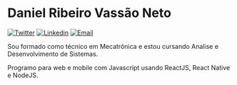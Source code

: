 # Daniel Ribeiro Vassão Neto

[![Twitter](https://img.shields.io/twitter/url?label=defauth98&logo=twitter&style=social&url=https%3A%2F%2Ftwitter.com%2FDefauTh8)](https://twitter.com/DefauTh8) [![Linkedin](https://img.shields.io/twitter/url?color=blue&label=Linkedin&logo=linkedin&logoColor=blue&style=social&url=https%3A%2F%2Fwww.linkedin.com%2Fin%2Fdaniel-ribeiro-397604164%2F)](https://www.linkedin.com/in/daniel-ribeiro-397604164/) [![Email](https://img.shields.io/twitter/url?label=neto.daniribeiro%40gmail.com&logo=gmail&style=social&url=https%3A%2F%2Fwww.linkedin.com%2Fin%2Fdaniel-ribeiro-397604164%2F)](mailto:neto.daniribeiro@gmail.com)

Sou formado como técnico em Mecatrônica e estou cursando Analise e Desenvolvimento de Sistemas.

Programo para web e mobile com Javascript usando ReactJS, React Native e NodeJS.
